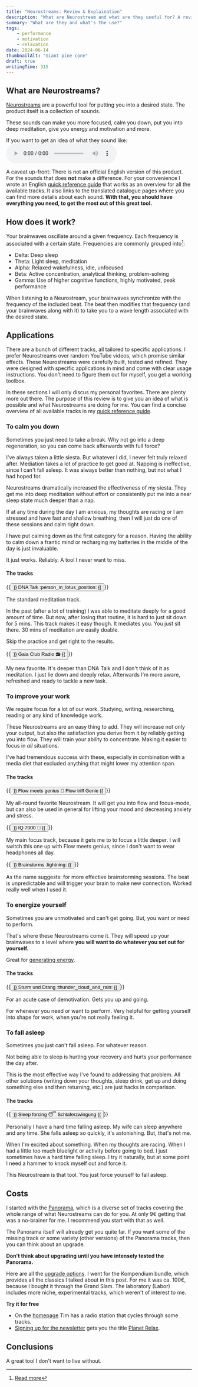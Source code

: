 ```yaml
---
title: "Neurostreams: Review & Explaination"
description: "What are Neurostream and what are they useful for? A review of experience and how I use them."
summary: "What are they and what's the use?"
tags:
    - performance
    - motivation
    - relaxation
date: 2024-06-14
thumbnailAlt: "Giant pine cone"
draft: true
writingTime: 315
---
```


## What are Neurostreams?

[Neurostreams](https://www.neurostreams.de#aff=jneidel) are a powerful tool for putting you into a desired state.
The product itself is a collection of sounds.

These sounds can make you more focused, calm you down, put you into
deep meditation, give you energy and motivation and more.

If you want to get an idea of what they sound like:
<audio controls src="https://server10077.streamplus.de/"></audio>

A caveat up-front: There is not an official English version of this product.
For the sounds that does **not** make a difference.
For your convenience I wrote an English [quick reference guide](misc/neurostreams-quick-reference)
that works as an overview for all the available tracks.
It also links to the translated catalogue pages where you can find more
details about each sound.
**With that, you should have everything you need, to get the most out of this
great tool.**

## How does it work?

Your brainwaves oscillate around a given frequency.
Each frequency is associated with a certain state.
Frequencies are commonly grouped into[^freq]:

- Delta: Deep sleep
- Theta: Light sleep, meditation
- Alpha: Relaxed wakefulness, idle, unfocused
- Beta: Active concentration, analytical thinking, problem-solving
- Gamma: Use of higher cognitive functions, highly motivated, peak performance

[^freq]: [Read more](https://en.wikipedia.org/wiki/Neural_oscillation)

When listening to a Neurostream, your brainwaves synchronize with the
frequency of the included beat.
The beat then modifies that frequency (and your brainwaves along with it) to
take you to a wave length associated with the desired state.

## Applications

There are a bunch of different tracks, all tailored to specific
applications.
I prefer Neurostreams over random YouTube videos, which promise
similar effects.
These Neurostreams were carefully built, tested and refined.
They were designed with specific applications in mind and come with clear usage instructions.
You don't need to figure them out for myself, you get a working toolbox.

In these sections I will only discus my personal favorites.
There are plenty more out there.
The purpose of this review is to give you an idea of what is possible and
what Neurostreams are doing for me.
You can find a concise overview of all available tracks in my
[quick reference guide](misc/neurostreams-quick-reference).

### To calm you down

Sometimes you just need to take a break.
Why not go into a deep regeneration, so you can come back afterwards with
full force?

I've always taken a little siesta.
But whatever I did, I never felt truly relaxed after.
Mediation takes a lot of practice to get good at.
Napping is ineffective, since I can't fall asleep.
It was always better than nothing, but not what I had hoped for.

Neurostreams dramatically increased the effectiveness of my siesta.
They get me into deep meditation without effort or consistently put me into
a near sleep state much deeper than a nap.

<!-- TODO: remove duplication -->

If at any time during the day I am anxious, my thoughts are racing or I am
stressed and have fast and shallow breathing, then I will just do one of
these sessions and calm right down.

I have put calming down as the first category for a reason.
Having the ability to calm down a frantic mind or recharging my batteries in
the middle of the day is just invaluable.

It just works. Reliably. A tool I never want to miss.

#### The tracks

{{<button href="/documents/neurostreams/katalog-en/DNA_Talk.pdf" target="_blank">}}
DNA Talk :person_in_lotus_position:
{{</button>}}

The standard meditation track.

In the past (after a lot of training) I was able to meditate deeply for a
good amount of time.
But now, after losing that routine, it is hard to just sit down for 5 mins.
This track makes it easy though.
It mediates you.
You just sit there.
30 mins of meditation are easily doable.

Skip the practice and get right to the results.

{{<button href="/documents/neurostreams/katalog-en/Gaia_Club_Radio.pdf" target="_blank">}}
Gaia Club Radio :radio:
{{</button>}}

My new favorite.
It's deeper than DNA Talk and I don't think of it as meditation.
I just lie down and deeply relax.
Afterwards I'm more aware, refreshed and ready to tackle a new task.

### To improve your work

We require focus for a lot of our work. Studying, writing,
researching, reading or any kind of knowledge work.

These Neurostreams are an easy thing to add.
They will increase not only your output, but also the satisfaction you
derive from it by reliably getting you into flow.
They will train your ability to concentrate.
Making it easier to focus in _all_ situations.

I've had tremendous success with these, especially in combination with a
media diet that excluded anything that might lower my attention span.

#### The tracks

{{<button href="/documents/neurostreams/katalog-en/Flow_meets_genius-Flow_triff_Genie.pdf" target="_blank">}}
Flow meets genius :handshake: Flow triff Genie
{{</button>}}

<!-- TODO: boring -->

My all-round favorite Neurostream.
It will get you into flow and focus-mode, but can also be used in general
for lifting your mood and decreasing anxiety and stress.

{{<button href="/documents/neurostreams/katalog-en/IQ_7000.pdf" target="_blank">}}
IQ 7000 :brain:
{{</button>}}

My main focus track, because it gets me to to focus a little deeper.
I will switch this one up with Flow meets genius, since I don't want to wear
headphones all day.

{{<button href="/documents/neurostreams/katalog-en/Brainstorms.pdf" target="_blank">}}
Brainstorms :lightning:
{{</button>}}

As the name suggests: for more effective brainstorming sessions.
The beat is unpredictable and will trigger your brain to make new
connection.
Worked really well when I used it.

### To energize yourself

Sometimes you are unmotivated and can't get going.
But, you want or need to perform.

That's where these Neurostreams come it.
They will speed up your brainwaves to a level where **you will want to do
whatever you set out for yourself.**

Great for [generating energy](essay/power-plant).

#### The tracks

{{<button href="/documents/neurostreams/katalog-en/Sturm_und_Drang.pdf" target="_blank">}}
Sturm und Drang :thunder_cloud_and_rain:
{{</button>}}

For an acute case of demotivation.
Gets you up and going.

For whenever you need or want to perform.
Very helpful for getting yourself into shape for work, when you're not
really feeling it.

### To fall asleep

Sometimes you just can't fall asleep.
For whatever reason.

Not being able to sleep is hurting your recovery and hurts your performance
the day after.

This is the most effective way I've found to addressing that problem.
All other solutions (writing down your thoughts, sleep drink, get up and
doing something else and then returning, etc.) are just hacks in comparison.

#### The tracks

{{<button href="/documents/neurostreams/katalog-en/Sleep_forcing-Schlaferzwingung.pdf" target="_blank">}}
Sleep forcing :sleeping: Schlaferzwingung
{{</button>}}

Personally I have a hard time falling asleep.
My wife can sleep anywhere and any time.
She falls asleep so quickly, it's astonishing.
But, that's not me.

When I'm excited about something.
When my thoughts are racing.
When I had a little too much bluelight or activity before going to bed.
I just sometimes have a hard time falling sleep.
I try it naturally, but at some point I need a hammer to knock myself out
and force it.

This Neurostream is that tool.
You just force yourself to fall asleep.

## Costs

I started with the [Panorama](https://www.neurostreams.de/portfolio/panorama/#aff=jneidel),
which is a diverse set of tracks covering the whole range of what
Neurostreams can do for you.
At only 9€ getting that was a no-brainer for me.
I recommend you start with that as well.

The Panorama itself will already get you quite far.
If you want some of the missing track or some variety (other versions)
of the Panorama tracks, then you can think about an upgrade.

**Don't think about upgrading until you have intensely tested the Panorama.**

Here are all the [upgrade options](https://www.neurostreams.de/produkte/#aff=jneidel).
I went for the Kompendium bundle, which provides all the classics I talked about
in this post.
For me it was ca. 100€, because I bought it through the Grand Slam.
The laboratory (Labor) includes more niche, experimental tracks, which
weren't of interest to me.

**Try it for free**

- On the [homepage](https://www.neurostreams.de#aff=jneidel) Tim has a radio station that cycles through some tracks.
- [Signing up for the newsletter](https://www.neurostreams.de#aff=jneidel) gets you the title <a href="/documents/neurostreams/katalog-en/Planet_Relax.pdf" target="_blank">Planet Relax</a>.

## Conclusions

A great tool I don't want to live without.
